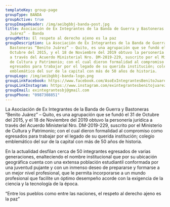 ```yaml
---
templateKey: group-page
groupType: BANDA
groupActive: true
groupImageHeader: /img/aeibgbbj-banda-post.jpg
title: Asociación de Ex Integrantes de la Banda de Guerra y Bastoneras “Benito
  Juárez” - Banda
groupMotto: El respeto al derecho ajeno es la paz
groupDescription: La Asociación de Ex Integrantes de la Banda de Guerra y
  Bastoneras “Benito Juárez” – Quito, es una agrupación que se fundó el 31 de
  Octubre del 2015, y el 18 de Noviembre del 2019 obtuvo la personería jurídica
  a través del Acuerdo Ministerial Nro. DM-2019-229, suscrito por el Ministerio
  de Cultura y Patrimonio; con el cual dieron formalidad al compromiso como
  egresados para trabajar por el legado de su querida institución; colegio
  emblemático del sur de la capital con más de 50 años de historia.
groupLogo: /img/aeibgbbj-banda-logo.png
groupLinkFacebook: https://www.facebook.com/AsoExIntegrantesBenitoJuarez
groupLinkInstagram: https://www.instagram.com/exintegrantesbenitojuarez/
groupEmail: exintegrantesbj@gmail.com
groupPhone: "0987308851"
---
```

La Asociación de Ex Integrantes de la Banda de Guerra y Bastoneras “Benito Juárez” – Quito, es una agrupación que se fundó el 31 de Octubre del 2015, y el 18 de Noviembre del 2019 obtuvo la personería jurídica a través del Acuerdo Ministerial Nro. DM-2019-229, suscrito por el Ministerio de Cultura y Patrimonio; con el cual dieron formalidad al compromiso como egresados para trabajar por el legado de su querida institución; colegio emblemático del sur de la capital con más de 50 años de historia.

En la actualidad desfilan cerca de 50 integrantes egresados de varias generaciones, enalteciendo el nombre institucional que por su ubicación geográfica cuenta con una extensa población estudiantil conformada por una juventud pujante y con un inmenso deseo de prepararse y formarse a un mejor nivel profesional, que le permita incorporarse a un mundo profesional que facilite un óptimo desempeño acorde con la exigencia de la ciencia y la tecnología de la época.

“Entre los pueblos como entre las naciones, el respeto al derecho ajeno es la paz”